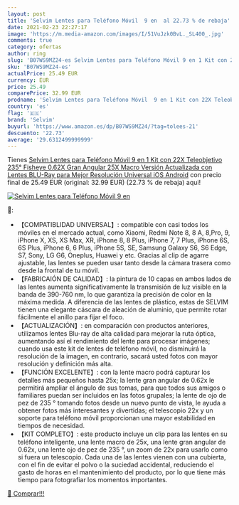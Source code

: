 ```yaml
---
layout: post
title: 'Selvim Lentes para Teléfono Móvil  9 en  al 22.73 % de rebaja'
date: 2021-02-23 22:27:17
image: 'https://m.media-amazon.com/images/I/51VuJzk0BvL._SL400_.jpg'
comments: true
category: ofertas
author: ring
slug: 'B07WS9MZ24-es Selvim Lentes para Teléfono Móvil 9 en 1 Kit con 22X...'
sku: 'B07WS9MZ24-es'
actualPrice: 25.49 EUR
currency: EUR
price: 25.49
comparePrice: 32.99 EUR
prodname: 'Selvim Lentes para Teléfono Móvil  9 en 1 Kit con 22X Teleobjetivo  235° Fisheye  0.62X Gran Angular  25X Macro  Versión Actualizada con Lentes BLU-Ray para Mejor Resolución  Universal iOS Android'
country: 'es'
flag: '🇪🇸'
brand: 'Selvim'
buyurl: 'https://www.amazon.es/dp/B07WS9MZ24/?tag=tolees-21'
descuento: '22.73'
average: '29.6312499999999'
---
```


Tienes [Selvim Lentes para Teléfono Móvil  9 en 1 Kit con 22X Teleobjetivo  235° Fisheye  0.62X Gran Angular  25X Macro  Versión Actualizada con Lentes BLU-Ray para Mejor Resolución  Universal iOS Android](https://www.amazon.es/dp/B07WS9MZ24/?tag=tolees-21) con precio final de  25.49 EUR (original: 32.99 EUR) (22.73 %  de rebaja) aqui!

[![Selvim Lentes para Teléfono Móvil  9 en ](https://m.media-amazon.com/images/I/51VuJzk0BvL._SL400_.jpg)](https://www.amazon.es/dp/B07WS9MZ24/?tag=tolees-21)

🔎:

- 【COMPATIBLIDAD UNIVERSAL】: compatible con casi todos los móviles en el mercado actual, como Xiaomi, Redmi Note 8, 8 A, 8,Pro, 9, iPhone X, XS, XS Max, XR, iPhone 8, 8 Plus, iPhone 7, 7 Plus, iPhone 6S, 6S Plus, iPhone 6, 6 Plus, iPhone 5S, SE, Samsung Galaxy S6, S6 Edge, S7, Sony, LG G6, Oneplus, Huawei y etc. Gracias al clip de agarre ajustable, las lentes se pueden usar tanto desde la cámara trasera como desde la frontal de tu móvil.
- 【FABRICAIÓN DE CALIDAD】: la pintura de 10 capas en ambos lados de las lentes aumenta significativamente la transmisión de luz visible en la banda de 390-760 nm, lo que garantiza la precisión de color en la máxima medida. A diferencia de las lentes de plástico, estas de SELVIM tienen una elegante cáscara de aleación de aluminio, que permite rotar fácilmente el anillo para fijar el foco.
- 【ACTUALIZACIÓN】: en comparación con productos anteriores, utilizamos lentes Blu-ray de alta calidad para mejorar la ruta óptica, aumentando así el rendimiento del lente para procesar imágenes; cuando usa este kit de lentes de teléfono móvil, no disminuirá la resolución de la imagen, en contrario, sacará usted fotos con mayor resolución y definición más alta.
- 【FUNCIÓN EXCELENTE】: con la lente macro podrá capturar los detalles más pequeños hasta 25x; la lente gran angular de 0.62x le permitirá ampliar el ángulo de sus tomas, para que todos sus amigos o familiares puedan ser incluidos en las fotos grupales; la lente de ojo de pez de 235 ° tomando fotos desde un nuevo punto de vista, le ayuda a obtener fotos más interesantes y divertidas; el telescopio 22x y un soporte para teléfono móvil proporcionan una mayor estabilidad en tiempos de necesidad.
- 【KIT COMPLETO】: este producto incluye un clip para las lentes en su teléfono inteligente, una lente macro de 25x, una lente gran angular de 0.62x, una lente ojo de pez de 235 °, un zoom de 22x para usarlo como si fuera un telescopio. Cada una de las lentes vienen con una cubierta, con el fin de evitar el polvo o la suciedad accidental, reduciendo el gasto de horas en el mantenimiento del producto, por lo que tiene más tiempo para fotografiar los momentos importantes.

[🛒 Comprar!!!](https://www.amazon.es/dp/B07WS9MZ24/?tag=tolees-21)
